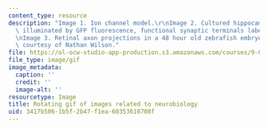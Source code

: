 ```yaml
---
content_type: resource
description: "Image 1. Ion channel model.\r\nImage 2. Cultured hippocampal neuron\
  \ illuminated by GFP fluorescence, functional synaptic terminals labeled with FM4-64.\r\
  \nImage 3. Retinal axon projections in a 48 hour old zebrafish embryo.\r\n(Images\
  \ courtesy of Nathan Wilson."
file: https://ol-ocw-studio-app-production.s3.amazonaws.com/courses/9-013j-cell-and-molecular-neurobiology-spring-2008/3417b5061b5f2b47f1ea60353618708f_chp_9013.gif
file_type: image/gif
image_metadata:
  caption: ''
  credit: ''
  image-alt: ''
resourcetype: Image
title: Rotating gif of images related to neurobiology
uid: 3417b506-1b5f-2b47-f1ea-60353618708f
---
```

